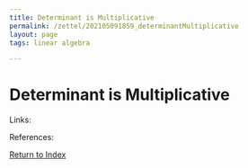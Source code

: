 ```yaml
---
title: Determinant is Multiplicative
permalink: /zettel/202105091859_determinantMultiplicative
layout: page
tags: linear algebra

---
```

# Determinant is Multiplicative



Links: 

References: 

[Return to Index](index)